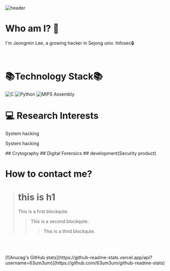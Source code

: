 ![header](https://capsule-render.vercel.app/api?type=waving&color=gradient&height=270&section=header&text=63um3um%20Neutrinox4b1&fontSize=70)

Who am I? 🤔
=================
I'm Jeongmin Lee, a growing hacker in Sejong univ. Infosec🔒

<br>

📚Technology Stack📚
====================
<p>
<img alt="C" src="https://custom-icon-badges.herokuapp.com/badge/C-03599C.svg?style=for-the-badge&logo=c-in-hexagon&logoColor=white">
<img alt="Python" src="https://img.shields.io/badge/Python-14354C.svg?style=for-the-badge&logo=python&logoColor=white">
<img alt="MIPS Assembly" src="https://custom-icon-badges.herokuapp.com/badge/Assembly-525252.svg?style=for-the-badge&logo=asm-hex&logoColor=white">
</p>


💻 Research Interests
======================
System hacking
<p fontsize = 6>System hacking</p>
## Crytography
## Digital Forensics
## development(Security product)



How to contact me?
=================

> # this is h1
> This is a first blockqute.
>	> This is a second blockqute.
>	>	> This is a third blockqute.

<br>
<br>
<br>
[![Anurag's GitHub stats](https://github-readme-stats.vercel.app/api?username=63um3um)](https://github.com/63um3um/github-readme-stats)
